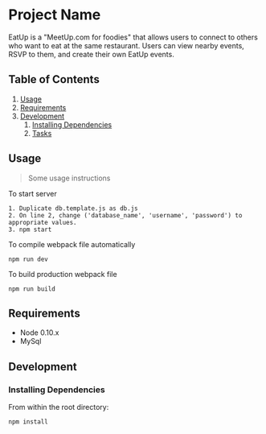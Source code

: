 # Project Name
EatUp is a  "MeetUp.com for foodies" that allows users to connect to others who want to eat at the same restaurant.  Users can view nearby events, RSVP to them, and create their own EatUp events.

## Table of Contents

1. [Usage](#Usage)
1. [Requirements](#requirements)
1. [Development](#development)
    1. [Installing Dependencies](#installing-dependencies)
    1. [Tasks](#tasks)

## Usage

> Some usage instructions

  To start server
  ```
  1. Duplicate db.template.js as db.js
  2. On line 2, change ('database_name', 'username', 'password') to appropriate values.
  3. npm start
  ```

  To compile webpack file automatically
  ```
  npm run dev
  ```

  To build production webpack file
  ```
  npm run build
  ```

## Requirements

- Node 0.10.x
- MySql

## Development

### Installing Dependencies

From within the root directory:

```sh
npm install
```
